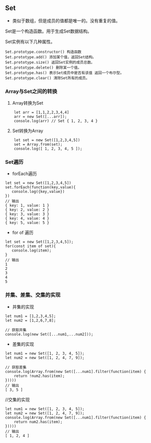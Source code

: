 ## Set

* 类似于数组，但是成员的值都是唯一的。没有重复的值。

Set是一个构造函数。用于生成Set数据结构。

Set实例有以下几种属性。

``` 
Set.prototype.constructor() 构造函数
Set.prototype.add() 添加某个值，返回Set结构。
Set.prototype.size() 返回Set实例的成员总数。
Set.prototype.delete() 删除某一个值。
Set.prototype.has() 表示Set成员中是否有该值 返回一个布尔型。
Set.prototype.clear() 清除Set所有的成员。
```

### Array与Set之间的转换

1. Array转换为Set

   

``` 
    let arr = [1,1,2,2,3,4,4]
    arr = new Set([...arr]);
    console.log(arr) // Set { 1, 2, 3, 4 }
   ```

2. Set转换为Array

    

``` 
    let set = new Set([1,2,3,4,5])
    set = Array.from(set);
    console.log([ 1, 2, 3, 4, 5 ]);
```

### Set遍历

* forEach遍历

``` 
let set = new Set([1,2,3,4,5])
set.forEach(function(key,value){
   console.log({key,value})
})
// 输出
{ key: 1, value: 1 }
{ key: 2, value: 2 }
{ key: 3, value: 3 }
{ key: 4, value: 4 }
{ key: 5, value: 5 }

```

* for of 遍历

``` 
let set = new Set([1,2,3,4,5]);
for(const item of set){
   console.log(item);
}
// 输出
1
2
3
4
5
```

### 并集、差集、交集的实现

* 并集的实现
```
let num1 = [1,2,3,4,5];
let num2 = [1,2,6,7,8];

// 获取并集
console.log(new Set([...num1,...num2]));
```
* 差集的实现

```
let num1 = new Set([1, 2, 3, 4, 5]);
let num2 = new Set([1, 2, 4, 7, 9]);

// 获取差集
console.log(Array.from(new Set([...num1].filter(function(item) {
    return !num2.has(item);
}))))
// 输出
[ 3, 5 ]
```

//交集的实现

```
let num1 = new Set([1, 2, 3, 4, 5]);
let num2 = new Set([1, 2, 4, 7, 9]);
console.log(Array.from(new Set([...num1].filter(function(item) {
    return num2.has(item);
}))))
// 输出
[ 1, 2, 4 ]
```

